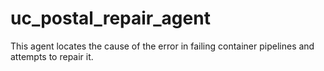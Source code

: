 # uc_postal_repair_agent
This agent locates the cause of the error in failing container pipelines and attempts to repair it.
